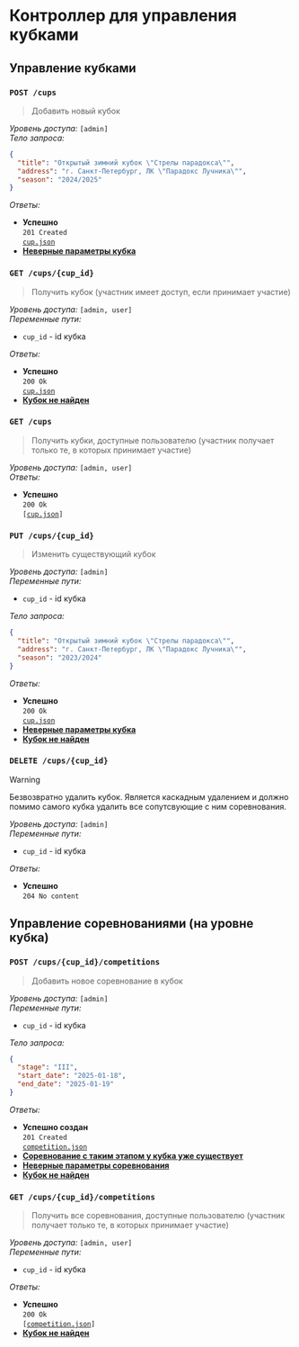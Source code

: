# Контроллер для управления кубками

## Управление кубками

### `POST /cups`

> Добавить новый кубок

_Уровень доступа:_ `[admin]`\
_Тело запроса:_

```json
{
  "title": "Открытый зимний кубок \"Стрелы парадокса\"",
  "address": "г. Санкт-Петербург, ЛК \"Парадокс Лучника\"",
  "season": "2024/2025"
}
```

_Ответы:_

- **Успешно**\
  `201 Created`\
  [`cup.json`](../models/cup.md)
- [**Неверные параметры кубка**](../policies/user_errors.md/#неверные-параметры)

### `GET /cups/{cup_id}`

> Получить кубок (участник имеет доступ, если принимает участие)

_Уровень доступа:_ `[admin, user]`\
_Переменные пути:_

- `cup_id` - id кубка

_Ответы:_

- **Успешно**\
  `200 Ok`\
  [`cup.json`](../models/cup.md)
- [**Кубок не найден**](../policies/user_errors.md/#не-найдено)

### `GET /cups`

> Получить кубки, доступные пользователю (участник получает только те, в которых принимает участие)

_Уровень доступа:_ `[admin, user]`\
_Ответы:_

- **Успешно**\
  `200 Ok`\
  `[`[`cup.json`](../models/cup.md)`]`

### `PUT /cups/{cup_id}`

> Изменить существующий кубок

_Уровень доступа:_ `[admin]`\
_Переменные пути:_

- `cup_id` - id кубка

_Тело запроса:_

```json
{
  "title": "Открытый зимний кубок \"Стрелы парадокса\"",
  "address": "г. Санкт-Петербург, ЛК \"Парадокс Лучника\"",
  "season": "2023/2024"
}
```

_Ответы:_

- **Успешно**\
  `200 Ok`\
  [`cup.json`](../models/cup.md)
- [**Неверные параметры кубка**](../policies/user_errors.md/#неверные-параметры)
- [**Кубок не найден**](../policies/user_errors.md/#не-найдено)

### `DELETE /cups/{cup_id}`

> [!WARNING]
> Безвозвратно удалить кубок. Является каскадным удалением и должно помимо самого кубка удалить все сопутсвующие с ним соревнования.

_Уровень доступа:_ `[admin]`\
_Переменные пути:_

- `cup_id` - id кубка

_Ответы:_

- **Успешно**\
  `204 No content`

## Управление соревнованиями (на уровне кубка)

### `POST /cups/{cup_id}/competitions`

> Добавить новое соревнование в кубок

_Уровень доступа:_ `[admin]`\
_Переменные пути:_

- `cup_id` - id кубка

_Тело запроса:_

```json
{
  "stage": "III",
  "start_date": "2025-01-18",
  "end_date": "2025-01-19"
}
```

_Ответы:_

- **Успешно создан**\
  `201 Created`\
  [`competition.json`](../models/competition.md)
- [**Соревнование с таким этапом у кубка уже существует**](../policies/user_errors.md/#ресурс-уже-существует)
- [**Неверные параметры соревнования**](../policies/user_errors.md/#неверные-параметры)
- [**Кубок не найден**](../policies/user_errors.md/#не-найдено)

### `GET /cups/{cup_id}/competitions`

> Получить все соревнования, доступные пользователю (участник получает только те, в которых принимает участие)

_Уровень доступа:_ `[admin, user]`\
_Переменные пути:_

- `cup_id` - id кубка

_Ответы:_

- **Успешно**\
  `200 Ok`\
  `[`[`competition.json`](../models/competition.md)`]`
- [**Кубок не найден**](../policies/user_errors.md/#не-найдено)
